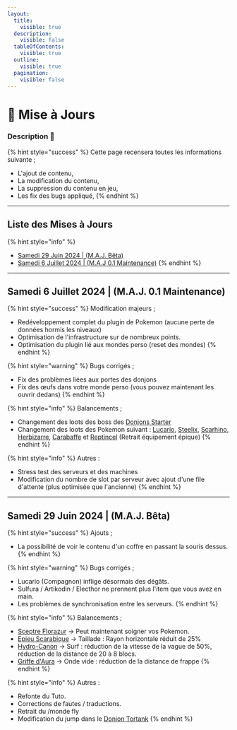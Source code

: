 ```yaml
---
layout:
  title:
    visible: true
  description:
    visible: false
  tableOfContents:
    visible: true
  outline:
    visible: true
  pagination:
    visible: false
---
```


# 📖 Mise à Jours

### Description 📃

{% hint style="success" %}
Cette page recensera toutes les informations suivante ;

* L'ajout de contenu,
* La modification du contenu,
* La suppression du contenu en jeu,
* Les fix des bugs appliqué,
{% endhint %}

***

## Liste des Mises à Jours

{% hint style="info" %}
* [Samedi 29 Juin 2024 | (M.A.J. Bêta)](mise-a-jours.md#samedi-29-juin-2024-or-m.a.j.-beta)
* [Samedi 6 Juillet 2024 | (M.A.J 0.1 Maintenance)](mise-a-jours.md#samedi-6-juillet-2024-or-m.a.j.-0.1-maintenance)
{% endhint %}

***

## Samedi 6 Juillet 2024  | (M.A.J. 0.1 Maintenance)

{% hint style="success" %}
Modification majeurs ;&#x20;

* Redéveloppement complet du plugin de Pokemon (aucune perte de données hormis les niveaux)
* Optimisation de l'infrastructure sur de nombreux points.
* Optimisation du plugin lié aux mondes perso (reset des mondes)
{% endhint %}

{% hint style="warning" %}
Bugs corrigés ;

* Fix des problèmes liées aux portes des donjons
* Fix des œufs dans votre monde perso (vous pouvez maintenant les ouvrir dedans)
{% endhint %}

{% hint style="info" %}
Balancements ;

* Changement des loots des boss des [Donjons Starter](../fonctionnement-du-serveur/les-donjons/#les-donjons-starter)
* Changement des loots des Pokemon suivant : [Lucario](../pokemon/pokedex/lucario/), [Steelix](../pokemon/pokedex/steelix/), [Scarhino](../pokemon/pokedex/scarhino/), [Herbizarre](../pokemon/pokedex/bulbizarre/a.md), [Carabaffe](../pokemon/pokedex/carapuce/a.md) et [Reptincel](../pokemon/pokedex/salameche/a.md) (Retrait équipement épique)
{% endhint %}

{% hint style="info" %}
Autres :&#x20;

* Stress test des serveurs et des machines
* Modification du nombre de slot par serveur avec ajout d'une file d'attente (plus optimisée que l'ancienne)
{% endhint %}

***

## Samedi 29 Juin 2024  | (M.A.J. Bêta)

{% hint style="success" %}
Ajouts ;&#x20;

* La possibilité de voir le contenu d'un coffre en passant la souris dessus.
{% endhint %}

{% hint style="warning" %}
Bugs corrigés ;

* Lucario (Compagnon) inflige désormais des dégâts.
* Sulfura / Artikodin / Electhor ne prennent plus l'item que vous avez en main.
* Les problèmes de synchronisation entre les serveurs.
{% endhint %}

{% hint style="info" %}
Balancements ;

* [Sceptre Florazur](../equipement/armes/sceptre-florazur.md) -> Peut maintenant soigner vos Pokemon.
* [Epieu Scarabique](../equipement/armes/epieu-scarabique.md) -> Taillade : Rayon horizontale réduit de 25%
* [Hydro-Canon](../equipement/armes/hydro-canon.md) -> Surf : réduction de la vitesse de la vague de 50%, réduction de la distance de 20 à 8 blocs.
* [Griffe d'Aura](../equipement/armes/griffe-daura.md) -> Onde vide : réduction de la distance de frappe&#x20;
{% endhint %}

{% hint style="info" %}
Autres :&#x20;

* Refonte du Tuto.
* Corrections de fautes / traductions.
* Retrait du /monde fly
* Modification du jump dans le [Donjon Tortank](../fonctionnement-du-serveur/les-donjons/donjon-tortank.md)
{% endhint %}

